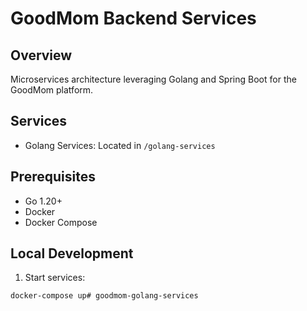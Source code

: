 # GoodMom Backend Services

## Overview
Microservices architecture leveraging Golang and Spring Boot for the GoodMom platform.

## Services
- Golang Services: Located in `/golang-services`

## Prerequisites
- Go 1.20+
- Docker
- Docker Compose

## Local Development
1. Start services:
```bash
docker-compose up# goodmom-golang-services
